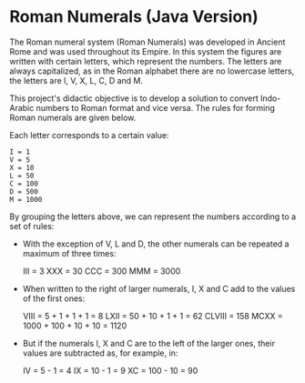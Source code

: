 # Roman Numerals (Java Version)

The Roman numeral system (Roman Numerals) was developed in Ancient Rome and was used throughout its Empire. In this system the figures are written with certain letters, which represent the numbers. The letters are always capitalized, as in the Roman alphabet there are no lowercase letters, the letters are I, V, X, L, C, D and M.

This project's didactic objective is to develop a solution to convert Indo-Arabic numbers to Roman format and vice versa. The rules for forming Roman numerals are given below.

Each letter corresponds to a certain value:

    I = 1
    V = 5
    X = 10
    L = 50
    C = 100
    D = 500
    M = 1000

By grouping the letters above, we can represent the numbers according to a set of rules:

- With the exception of V, L and D, the other numerals can be repeated a maximum of three times:

    
    III = 3
    XXX = 30
    CCC = 300
    MMM = 3000


- When written to the right of larger numerals, I, X and C add to the values of the first ones:


    VIII = 5 + 1 + 1 + 1 = 8
    LXII = 50 + 10 + 1 + 1 = 62
    CLVIII = 158
    MCXX = 1000 + 100 + 10 + 10 = 1120

- But if the numerals I, X and C are to the left of the larger ones, their values are subtracted as, for example, in:


    IV = 5 - 1 = 4
    IX = 10 - 1 = 9
    XC = 100 - 10 = 90